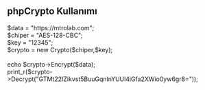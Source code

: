 <h2>phpCrypto Kullanımı</h2>

<p>
$data = "https://mtrolab.com";<br>
$chiper = "AES-128-CBC";<br>
$key = "12345";<br>
$crypto = new Crypto($chiper,$key);<br>
<br>
echo $crypto->Encrypt($data);<br>
print_r($crypto->Decrypt("GTMt22IZikvst5BuuGqnlnYUUl4iGfa2XWio0yw6gr8="));

</p>
